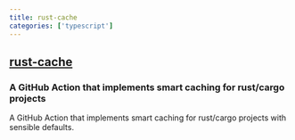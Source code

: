 ```yaml
---
title: rust-cache
categories: ['typescript']
---
```

## [rust-cache](https://github.com/Swatinem/rust-cache)

### A GitHub Action that implements smart caching for rust/cargo projects 


A GitHub Action that implements smart caching for rust/cargo projects with
sensible defaults.
